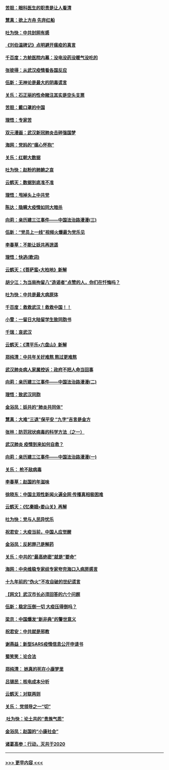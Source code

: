#### [苦胆：眼科医生的职责是让人看清](../pages/nsc993/n11853840.md?t=02082311) 
#### [慧真：欲上方舟 先弃红船](../pages/nsc993/n11853483.md?t=02082311) 
#### [吐为快：中共封网有感](../pages/nsc993/n11852575.md?t=02082311) 
#### [《刘伯温碑记》点明避开瘟疫的真言](../pages/nsc993/n11852128.md?t=02082311) 
#### [千百度：方舱医院内幕：没电没药没暖气没吃的](../pages/nsc993/n11850211.md?t=02082311) 
#### [张彼得：从武汉疫情看各国反应](../pages/nsc993/n11850102.md?t=02082311) 
#### [伍新：无神论是最大的阴毒谎言](../pages/nsc993/n11846129.md?t=02082311) 
#### [关乐：石正丽的性命赌注其实是空头支票](../pages/nsc993/n11846109.md?t=02082311) 
#### [苦胆：戴口罩的中国](../pages/nsc993/n11845576.md?t=02082311) 
#### [理悟：专家苦](../pages/nsc993/n11845564.md?t=02082311) 
#### [双元漫画：武汉新冠肺炎击碎强国梦](../pages/nsc993/n11843320.md?t=02082311) 
#### [海网：党妈的“瘟心怀抱”](../pages/nsc993/n11840740.md?t=02082311) 
#### [关乐：红朝大数据](../pages/nsc993/n11840675.md?t=02082311) 
#### [吐为快：赵粉的肺腑之哀](../pages/nsc993/n11840618.md?t=02082311) 
#### [云鹤天：数据到底准不准](../pages/nsc993/n11840325.md?t=02082311) 
#### [理悟：甩掉头上中共党](../pages/nsc993/n11838826.md?t=02082311) 
#### [陈达：隐瞒大疫情如同大暗杀](../pages/nsc993/n11838771.md?t=02082311) 
#### [向莉：亲历建三江事件——中国法治路漫漫(三)](../pages/nsc993/n11831825.md?t=02082311) 
#### [伍新：“党员上一线”视频火爆最为党乐见](../pages/nsc993/n11838200.md?t=02082311) 
#### [李春草：不能让妖共再逍遥](../pages/nsc993/n11838102.md?t=02082311) 
#### [理悟：快逃(歌词)](../pages/nsc993/n11838083.md?t=02082311) 
#### [云鹤天：《菩萨蛮▪大柏地》新解](../pages/nsc993/n11838059.md?t=02082311) 
#### [胡少江：为当局拘留八“造谣者”点赞的人，你们在忏悔吗？](../pages/nsc993/n11836801.md?t=02082311) 
#### [吐为快：中共是最大病原体](../pages/nsc993/n11836748.md?t=02082311) 
#### [千百度：救救武汉！救救中国！！](../pages/nsc993/n11836145.md?t=02082311) 
#### [小雪：一留日大陆留学生致同胞书](../pages/nsc993/n11834624.md?t=02082311) 
#### [千瑞：哀武汉](../pages/nsc993/n11833647.md?t=02082311) 
#### [云鹤天：《清平乐▪六盘山》新解](../pages/nsc993/n11833611.md?t=02082311) 
#### [郑纯清：中共年关好难熬 熬过更难熬](../pages/nsc993/n11833489.md?t=02082311) 
#### [武汉肺炎病人家属控诉：政府不把人命当回事](../pages/nsc993/n11833205.md?t=02082311) 
#### [向莉：亲历建三江事件——中国法治路漫漫(二)](../pages/nsc993/n11829102.md?t=02082311) 
#### [理悟：致武汉同胞](../pages/nsc993/n11831522.md?t=02082311) 
#### [金浴凤：妖共的“肺炎共同体”](../pages/nsc993/n11829448.md?t=02082311) 
#### [慧真：大难“三退”保平安 “九字”吉言是金方](../pages/nsc993/n11829501.md?t=02082311) 
#### [张林：防范冠状病毒的科学方法（之一）](../pages/nsc993/n11828618.md?t=02082311) 
#### [武汉肺炎 疫情到来如何自救？](../pages/nsc993/n11827632.md?t=02082311) 
#### [向莉：亲历建三江事件——中国法治路漫漫(一)](../pages/nsc993/n11827190.md?t=02082311) 
#### [关乐： 枪不敌病毒](../pages/nsc993/n11826746.md?t=02082311) 
#### [李春草：赵国的年滋味](../pages/nsc993/n11826321.md?t=02082311) 
#### [徐晓东：中国主观性新闻火遍全网 传播真相极困难](../pages/nsc993/n11826508.md?t=02082311) 
#### [云鹤天：《忆秦娥▪娄山关》再解](../pages/nsc993/n11824682.md?t=02082311) 
#### [吐为快：党与人民异忧乐](../pages/nsc993/n11824660.md?t=02082311) 
#### [祝君安：大疫当前，中国人应觉醒](../pages/nsc993/n11821946.md?t=02082311) 
#### [金浴凤：反躬罪己是解药](../pages/nsc993/n11820280.md?t=02082311) 
#### [关乐：中共的“最高绝密”就是“要命”](../pages/nsc993/n11816946.md?t=02082311) 
#### [海网：中央维稳专家组专家夸完海口入病房感言](../pages/nsc993/n11815138.md?t=02082311) 
#### [十九年前的“伪火”不攻自破的世纪谎言](../pages/nsc993/n11813238.md?t=02082311) 
#### [【网文】武汉市长必须回答的六个问题](../pages/nsc993/n11813848.md?t=02082311) 
#### [伍新：稳定压倒一切 大疫压得倒吗？](../pages/nsc993/n11812634.md?t=02082311) 
#### [梁京：中国爆发“新非典”的警世意义](../pages/nsc993/n11812554.md?t=02082311) 
#### [祝君安：中共就是邪教](../pages/nsc993/n11812431.md?t=02082311) 
#### [谢燕益：新型SARS疫情信息公开申请书](../pages/nsc993/n11808840.md?t=02082311) 
#### [蜀笑笑：论合法](../pages/nsc993/n11808064.md?t=02082311) 
#### [郑纯清： 她真的死在小康梦里](../pages/nsc993/n11806623.md?t=02082311) 
#### [吕锡民：核电成本分析](../pages/nsc993/n11806284.md?t=02082311) 
#### [云鹤天：对联两则](../pages/nsc993/n11805957.md?t=02082311) 
#### [关乐： 党领导之一“切”](../pages/nsc993/n11804505.md?t=02082311) 
#### [ 吐为快：论土共的“贵族气质”](../pages/nsc993/n11804490.md?t=02082311) 
#### [金浴凤：赵国的“小康社会”](../pages/nsc993/n11804452.md?t=02082311) 
#### [诸葛高参：行动，灭共于2020](../pages/nsc993/n11804120.md?t=02082311) 

----
#### [ >>> 更早内容 <<< ](../indexes/nsc993-earlier.md)
